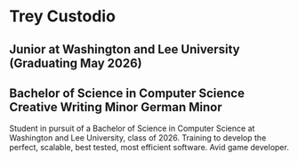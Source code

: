 # Trey Custodio

##  Junior at Washington and Lee University (Graduating May 2026)
Bachelor of Science in Computer Science
Creative Writing Minor
German Minor
-

Student in pursuit of a Bachelor of Science in Computer Science at Washington and Lee University, class of 2026.
Training to develop the perfect, scalable, best tested, most efficient software. Avid game developer.

<!--
**TreyCustodio/TreyCustodio** is a ✨ _special_ ✨ repository because its `README.md` (this file) appears on your GitHub profile.

Here are some ideas to get you started:

- 🔭 I’m currently working on ...
- 🌱 I’m currently learning ...
- 👯 I’m looking to collaborate on ...
- 🤔 I’m looking for help with ...
- 💬 Ask me about ...
- 📫 How to reach me: ...
- 😄 Pronouns: ...
- ⚡ Fun fact: ...
-->
